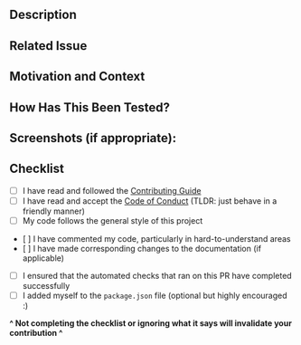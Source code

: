 <!--- Provide a short, general summary of your changes in the Title above -->

## Description
<!-- Describe your changes in detail -->

## Related Issue
<!-- If there is an issue related to this PR or this PR fixes the issue, please add it here: -->

## Motivation and Context
<!-- Why is this change required? What problem does it solve? -->

## How Has This Been Tested?
<!-- Please describe in detail how you tested your changes. -->
<!-- Include details of your testing environment, and the tests you ran to -->
<!-- see how your change affects other areas of the code, etc. -->

## Screenshots (if appropriate):
<!-- Add some screenshots here, if applicable -->

## Checklist
- [ ] I have read and followed the [Contributing Guide](https://github.com/Sv443/JokeAPI/blob/master/.github/Contributing.md)
- [ ] I have read and accept the [Code of Conduct](https://github.com/Sv443/JokeAPI/blob/master/.github/Code_of_Conduct.md) (TLDR: just behave in a friendly manner)
- [ ] My code follows the general style of this project
- [ ] I have commented my code, particularly in hard-to-understand areas
- [ ] I have made corresponding changes to the documentation (if applicable)
- [ ] I ensured that the automated checks that ran on this PR have completed successfully
- [ ] I added myself to the `package.json` file (optional but highly encouraged :)

**^ Not completing the checklist or ignoring what it says will invalidate your contribution ^**
